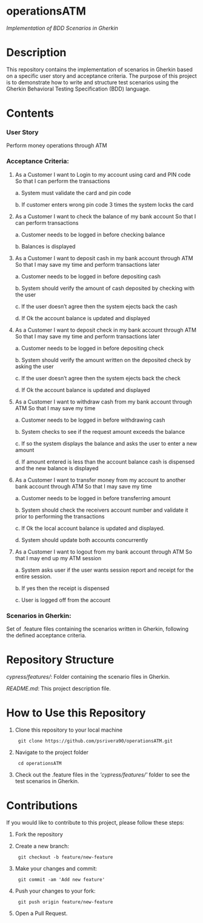 # operationsATM
_Implementation of BDD Scenarios in Gherkin_

# Description

This repository contains the implementation of scenarios in Gherkin based on a specific user story and acceptance criteria. The purpose of this project is to demonstrate how to write and structure test scenarios using the Gherkin Behavioral Testing Specification (BDD) language.

# Contents

### User Story
Perform money operations through ATM

### Acceptance Criteria: 

1. As a Customer I want to Login to my account using card and PIN code So that I can perform the transactions
   
	a. System must validate the card and pin code

	b. If customer enters wrong pin code 3 times the system locks the card

2. As a Customer I want to check the balance of my bank account So that I can perform transactions
   
	a. Customer needs to be logged in before checking balance

	b. Balances is displayed

3. As a Customer I want to deposit cash in my bank account through ATM So that I may save my time and perform transactions later
   
	a. Customer needs to be logged in before depositing cash

	b. System should verify the amount of cash deposited by checking with the user

	c. If the user doesn’t agree then the system ejects back the cash

	d. If Ok the account balance is updated and displayed

4. As a Customer I want to deposit check in my bank account through ATM So that I may save my time and perform transactions later
   
	a. Customer needs to be logged in before depositing check

	b. System should verify the amount written on the deposited check by asking the user

	c. If the user doesn’t agree then the system ejects back the check 

	d. If Ok the account balance is updated and displayed

5. As a Customer I want to withdraw cash from my bank account through ATM So that I may save my time
    
	a. Customer needs to be logged in before withdrawing cash

	b. System checks to see if the request amount exceeds the balance 

	c. If so the system displays the balance and asks the user to enter a new amount

	d. If amount entered is less than the account balance cash is dispensed and the new balance is displayed

6. As a Customer I want to transfer money from my account to another bank account through ATM So that I may save my time
    
	a. Customer needs to be logged in before transferring amount

	b. System should check the receivers account number and validate it prior to performing the transactions

	c. If Ok the local account balance is updated and displayed.

	d. System should update both accounts concurrently

7. As a Customer I want to logout from my bank account through ATM So that I may end up my ATM session
   
	a. System asks user if the user wants session report and receipt for the entire session. 

	b. If yes then the receipt is dispensed 

	c. User is logged off from the account

### Scenarios in Gherkin: 
Set of .feature files containing the scenarios written in Gherkin, following the defined acceptance criteria.

# Repository Structure

_cypress/features/_: Folder containing the scenario files in Gherkin.

_README.md_: This project description file.

# How to Use this Repository

1. Clone this repository to your local machine
   
		git clone https://github.com/psrivera90/operationsATM.git

2. Navigate to the project folder

		cd operationsATM

3. Check out the .feature files in the _'cypress/features/'_ folder to see the test scenarios in Gherkin.

# Contributions

If you would like to contribute to this project, please follow these steps:

1. Fork the repository
2. Create a new branch:

   		git checkout -b feature/new-feature
   
3. Make your changes and commit:

		git commit -am 'Add new feature'

4. Push your changes to your fork:

		git push origin feature/new-feature

5. Open a Pull Request.

